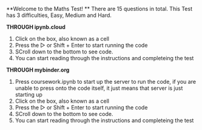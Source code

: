 **Welcome to the Maths Test! **
There are 15 questions in total.
This Test has 3 difficulties, Easy, Medium and Hard.

**THROUGH ipynb.cloud**
1. Click on the box, also known as a cell
2. Press the ▷ or Shift + Enter to start running the code
3. SCroll down to the bottom to see code.
4. You can start reading through the instructions and completeing the test


**THROUGH mybinder.org**
1. Press coursework.ipynb to start up the server to run the code, if you are unable to press onto the code itself, it just means that server is just starting up
2. Click on the box, also known as a cell
3. Press the ▷ or Shift + Enter to start running the code
4. SCroll down to the bottom to see code.
5. You can start reading through the instructions and completeing the test
